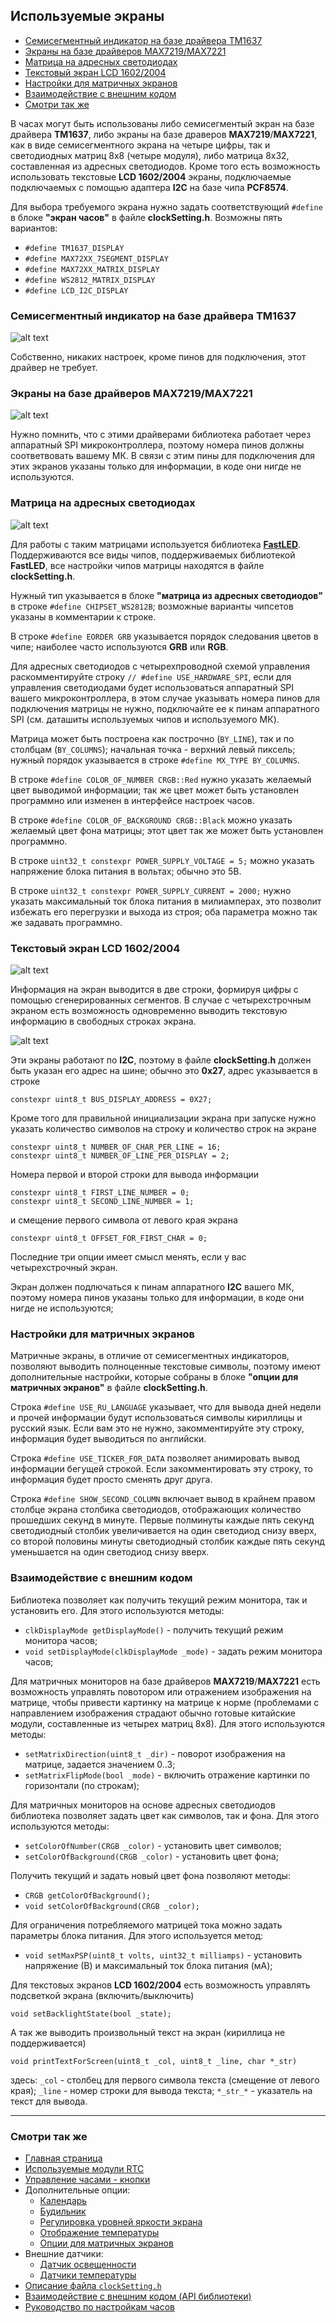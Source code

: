 ## Используемые экраны

- [Семисегментный индикатор на базе драйвера TM1637](#семисегментный-индикатор-на-базе-драйвера-tm1637)
- [Экраны на базе драйверов MAX7219/MAX7221](#экраны-на-базе-драйверов-max7219max7221)
- [Матрица на адресных светодиодах](#матрица-на-адресных-светодиодах)
- [Текстовый экран LCD 1602/2004](#текстовый-экран-lcd-16022004)
- [Настройки для матричных экранов](#настройки-для-матричных-экранов)
- [Взаимодействие с внешним кодом](#взаимодействие-с-внешним-кодом)
- [Смотри так же](#смотри-так-же)

В часах могут быть использованы либо семисегментый экран на базе драйвера **TM1637**, либо экраны на базе драверов **MAX7219**/**MAX7221**, как в виде семисегментного экрана на четыре цифры, так и светодиодных матриц 8х8 (четыре модуля), либо матрица 8х32, составленная из адресных светодиодов. Кроме того есть возможность использовать текстовые **LCD 1602/2004** экраны, подключаемые подключаемых с помощью адаптера **I2C** на базе чипа **PCF8574**.

Для выбора требуемого экрана нужно задать соответствующий `#define` в блоке **"экран часов"** в файле **clockSetting.h**. Возможны пять вариантов:
- `#define TM1637_DISPLAY`
- `#define MAX72XX_7SEGMENT_DISPLAY`
- `#define MAX72XX_MATRIX_DISPLAY`
- `#define WS2812_MATRIX_DISPLAY`
- `#define LCD_I2C_DISPLAY     `

### Семисегментный индикатор на базе драйвера TM1637

![alt text](0005.jpg)

Собственно, никаких настроек, кроме пинов для подключения, этот драйвер не требует.

### Экраны на базе драйверов MAX7219/MAX7221

![alt text](0008.jpg)

Нужно помнить, что с этими драйверами библиотека работает через аппаратный SPI микроконтроллера, поэтому номера пинов должны соответвовать вашему МК. В связи с этим пины для подключения для этих экранов указаны только для информации, в коде они нигде не используются.

### Матрица на адресных светодиодах

![alt text](0009.jpg)

Для работы с таким матрицами используется библиотека [**FastLED**](https://github.com/FastLED/FastLED). Поддерживаются все виды чипов, поддерживаемых библиотекой **FastLED**, все настройки чипов матрицы находятся в файле **clockSetting.h**.

Нужный тип указывается в блоке **"матрица из адресных светодиодов"** в строке `#define CHIPSET_WS2812B`; возможные варианты чипсетов указаны в комментарии к строке.

В строке `#define EORDER GRB` указывается порядок следования цветов в чипе; наиболее часто используются **GRB** или **RGB**.

Для адресных светодиодов с четырехпроводной схемой управления раскомментируйте строку `// #define USE_HARDWARE_SPI`, если для управления светодиодами будет использоваться аппаратный SPI вашего микроконтроллера, в этом случае указывать номера пинов для подключения матрицы не нужно, подключайте ее к пинам аппаратного SPI (см. даташиты используемых чипов и используемого МК).

Матрица может быть построена как построчно (`BY_LINE`), так и по столбцам (`BY_COLUMNS`); начальная точка - верхний левый пиксель; нужный порядок указывается в строке `#define MX_TYPE BY_COLUMNS`.

В строке `#define COLOR_OF_NUMBER CRGB::Red` нужно указать желаемый цвет выводимой информации; так же цвет может быть установлен программно или изменен в интерфейсе настроек часов.

В строке `#define COLOR_OF_BACKGROUND CRGB::Black` можно указать желаемый цвет фона матрицы; этот цвет так же может быть установлен программно.

В строке `uint32_t constexpr POWER_SUPPLY_VOLTAGE = 5;` можно указать напряжение блока питания в вольтах; обычно это 5В.

В строке `uint32_t constexpr POWER_SUPPLY_CURRENT = 2000;` нужно указать максимальный ток блока питания в милиамперах, это позволит избежать его перегрузки и выхода из строя; оба параметра можно так же задавать программно.


### Текстовый экран LCD 1602/2004

![alt text](0006.jpg)

Информация на экран выводится в две строки, формируя цифры с помощью сгенерированных сегментов. В случае с четырехстрочным экраном есть возможность одновременно выводить текстовую информацию в свободных строках экрана.

![alt text](0007.jpg)

Эти экраны работают по **I2C**, поэтому в файле **clockSetting.h** должен быть указан его адрес на шине; обычно это **0x27**, адрес указывается в строке 
```
constexpr uint8_t BUS_DISPLAY_ADDRESS = 0X27;
```

Кроме того для правильной инициализации экрана при запуске нужно указать количество символов на строку и количество строк на экране
```
constexpr uint8_t NUMBER_OF_CHAR_PER_LINE = 16;
constexpr uint8_t NUMBER_OF_LINE_PER_DISPLAY = 2;
```

Номера первой и второй строки для вывода информации
```
constexpr uint8_t FIRST_LINE_NUMBER = 0;
constexpr uint8_t SECOND_LINE_NUMBER = 1;
```

и смещение первого символа от левого края экрана
```
constexpr uint8_t OFFSET_FOR_FIRST_CHAR = 0;
```
Последние три опции имеет смысл менять, если у вас четырехстрочный экран.

Экран должен подлючаться к пинам аппаратного **I2C** вашего МК, поэтому номера пинов указаны только для информации, в коде они нигде не используются;


### Настройки для матричных экранов

Матричные экраны, в отличие от семисегментных индикаторов, позволяют выводить полноценные текстовые символы, поэтому имеют дополнительные настройки, которые собраны в блоке **"опции для матричных экранов"** в файле **clockSetting.h**.

Строка `#define USE_RU_LANGUAGE` указывает, что для вывода дней недели и прочей информации будут использоваться символы кириллицы и русский язык. Если вам это не нужно, закомментируйте эту строку, информация будет выводиться по английски.

Строка `#define USE_TICKER_FOR_DATA` позволяет анимировать вывод информации бегущей строкой. Если закомментировать эту строку, то информация будет просто сменять друг друга.

Строка `#define SHOW_SECOND_COLUMN` включает вывод в крайнем правом столбце экрана столбика светодиодов, отображающих количество прошедших секунд в минуте. Первые полминуты каждые пять секунд светодиодный столбик увеличивается на один светодиод снизу вверх, со второй половины минуты светодиодный столбик каждые пять секунд уменьшается на один светодиод снизу вверх.

### Взаимодействие с внешним кодом

Библиотека позволяет как получить текущий режим монитора, так и установить его. Для этого используются методы:
- `clkDisplayMode getDisplayMode()` - получить текущий режим монитора часов;
- `void setDisplayMode(clkDisplayMode _mode)` - задать режим монитора часов;

Для матричных мониторов на базе драйверов **MAX7219**/**MAX7221** есть возможность управлять повотором или отражением изображения на матрице, чтобы привести картинку на матрице к норме (проблемами с направлением изображения страдают обычно готовые китайские модули, составленные из четырех матриц 8х8). Для этого используются методы:
- `setMatrixDirection(uint8_t _dir)` - поворот изображения на матрице, задается значением 0..3;
- `setMatrixFlipMode(bool _mode)` - включить отражение картинки по горизонтали (по строкам);

Для матричных мониторов на основе адресных светодиодов библиотека позволяет задать цвет как символов, так и фона. Для этого используются методы:
- `setColorOfNumber(CRGB _color)` - установить цвет символов;
- `setColorOfBackground(CRGB _color)` - установить цвет фона;

Получить текущий и задать новый цвет фона позволяют методы:
- `CRGB getColorOfBackground();`
- `void setColorOfBackground(CRGB _color);`

Для ограничения потребляемого матрицей тока можно задать параметры блока питания. Для этого используется метод:
- `void setMaxPSP(uint8_t volts, uint32_t milliamps)` - установить напряжение (В) и максимальный ток блока питания (мА);

Для текстовых экранов **LCD 1602/2004** есть возможность управлять подсветкой экрана (включить/выключить)
```
void setBacklightState(bool _state);
```
А так же выводить произвольный текст на экран (кириллица не поддерживается)
```
void printTextForScreen(uint8_t _col, uint8_t _line, char *_str)
```
здесь: `_col` - столбец для первого символа текста (смещение от левого края); `_line` - номер строки для вывода текста; `*_str_*` - указатель на текст для вывода.

<hr>

### Смотри так же
- [Главная страница](../readme.md)
- [Используемые модули RTC](rtc.md)
- [Управление часами - кнопки](buttons.md)
- Дополнительные опции:
  - [Календарь](calendar.md)
  - [Будильник](alarm.md)
  - [Регулировка уровней яркости экрана](br_adjust.md)
  - [Отображение температуры](show_temp.md)
  - [Опции для матричных экранов](matrix.md)
- Внешние датчики:
  - [Датчик освещенности](light_sensor.md)
  - [Датчики температуры](temp_sensors.md)
- [Описание файла `clockSetting.h`](clock_setting.md)
- [Взаимодействие с внешним кодом (API библиотеки)](api.md)
- [Руководство по настройкам часов](setting.md)
